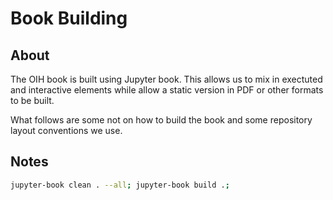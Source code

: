 # Book Building

## About

The OIH book is built using Jupyter book.  This allows us to mix in exectuted and 
interactive elements while allow a static version in PDF or other formats to be built.

What follows are some not on how to build the book and some repository layout 
conventions we use.  

## Notes


```bash
jupyter-book clean . --all; jupyter-book build .;
```
